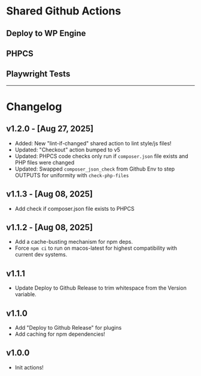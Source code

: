 # Shared Github Actions

## Deploy to WP Engine

## PHPCS

## Playwright Tests

---

# Changelog

## v1.2.0 - [Aug 27, 2025]

-   Added: New "lint-if-changed" shared action to lint style/js files!
-   Updated: "Checkout" action bumped to v5
-   Updated: PHPCS code checks only run if `composer.json` file exists and PHP files were changed
-   Updated: Swapped `composer_json_check` from Github Env to step OUTPUTS for uniformity with `check-php-files`

## v1.1.3 - [Aug 08, 2025]

-   Add check if composer.json file exists to PHPCS

## v1.1.2 - [Aug 08, 2025]

-   Add a cache-busting mechanism for npm deps.
-   Force `npm ci` to run on macos-latest for highest compatibility with current dev systems.

## v1.1.1

-   Update Deploy to Github Release to trim whitespace from the Version variable.

## v1.1.0

-   Add "Deploy to Github Release" for plugins
-   Add caching for npm dependencies!

## v1.0.0

-   Init actions!
